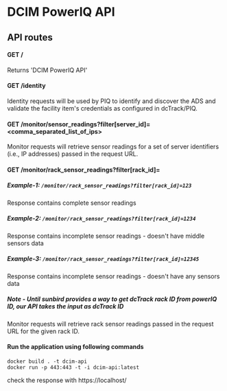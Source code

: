# DCIM PowerIQ API

## API routes

#### GET /

Returns 'DCIM PowerIQ API'

#### GET /identity

Identity requests will be used by PIQ to identify and discover the ADS and validate the facility item's credentials as configured in dcTrack/PIQ.

#### GET /monitor/sensor_readings?filter[server_id]=<comma_separated_list_of_ips>

Monitor requests will retrieve sensor readings for a set of server identifiers (i.e., IP addresses) passed in the request URL.

#### GET /monitor/rack_sensor_readings?filter[rack_id]=<RACK ID from PowerIQ>

##### Example-1: ```/monitor/rack_sensor_readings?filter[rack_id]=123```
Response contains complete sensor readings

##### Example-2: ```/monitor/rack_sensor_readings?filter[rack_id]=1234```
Response contains incomplete sensor readings - doesn't have middle sensors data

##### Example-3: ```/monitor/rack_sensor_readings?filter[rack_id]=12345```
Response contains incomplete sensor readings - doesn't have any sensors data

##### Note - Until sunbird provides a way to get dcTrack rack ID from powerIQ ID, our API takes the input as dcTrack ID

Monitor requests will retrieve rack sensor readings passed in the request URL for the given rack ID.

#### Run the application using following commands

```
docker build . -t dcim-api
docker run -p 443:443 -t -i dcim-api:latest

```
check the response with https://localhost/
